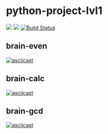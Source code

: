 # python-project-lvl1
<a href="https://codeclimate.com/github/Reeftor/python-project-lvl1/maintainability"><img src="https://api.codeclimate.com/v1/badges/a6c1375e4bfecc610d93/maintainability" /></a>
<a href="https://codeclimate.com/github/Reeftor/python-project-lvl1/test_coverage"><img src="https://api.codeclimate.com/v1/badges/a6c1375e4bfecc610d93/test_coverage" /></a>
[![Build Status](https://travis-ci.org/Reeftor/python-project-lvl1.svg?branch=master)](https://travis-ci.org/Reeftor/python-project-lvl1)

## brain-even

[![asciicast](https://asciinema.org/a/Ok0eYgddFrBC3aecKL9KKkMGd.svg)](https://asciinema.org/a/Ok0eYgddFrBC3aecKL9KKkMGd)

## brain-calc

[![asciicast](https://asciinema.org/a/AleQWrmICpj5drXMiphd5p92X.svg)](https://asciinema.org/a/AleQWrmICpj5drXMiphd5p92X)

## brain-gcd

[![asciicast](https://asciinema.org/a/O1RuyuJuaasw0uNhrTuMtqLv7.svg)](https://asciinema.org/a/O1RuyuJuaasw0uNhrTuMtqLv7)
